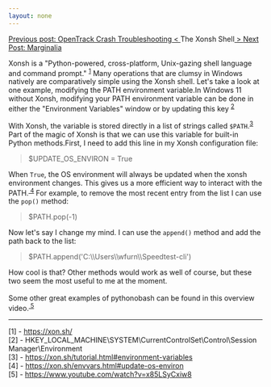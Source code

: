 ```yaml
---
layout: none
---
```


<p class="pemp"><a class="prev" href="/articles/otcd/"><span class="hide">Previous post: OpenTrack Crash Troubleshooting</span>
        < </a>The Xonsh Shell<a class="next" href="/articles/marg/"> > <span class="hide">Next Post: Marginalia</span> </a>
    </p>
    
<p class="pbody">
      Xonsh is a "Python-powered, cross-platform, Unix-gazing shell language and command prompt."
<sup><a class="note" href="/articles/xpev#fn1"> 1</a></sup>
      Many operations that are clumsy in Windows natively are comparatively simple using the Xonsh shell. Let's take a
      look at one example, modifying the PATH environment variable.In Windows 11 without Xonsh, modifying your PATH
      environment variable can be done in either the "Environment
      Variables" window or by updating this key 
<sup><a class="note" href="/articles/xpev#fn2"> 2</a></sup></p>
<p class="pbody">
      With Xonsh, the variable is stored directly in a list of strings called <code>$PATH</code>.<sup><a class="note" href="/articles/xpev#fn3">3</a></sup> Part of the magic of Xonsh is that we can use this variable for built-in Python methods.First, I need to add this line in my Xonsh configuration file:</p><blockquote>$UPDATE_OS_ENVIRON = True</blockquote>
<p class="pbody">
      When <code>True</code>, the OS environment will always be updated when the xonsh environment changes. This
      gives us a more efficient way to interact with the PATH.<sup><a class="note" href="/articles/xpev#fn4"> 4</a></sup>
      For example, to remove the most recent entry from the list I can use the <code>pop()</code> method:</p>
<blockquote>$PATH.pop(-1)</blockquote>
<p class="pbody"> Now let's say I change my mind. I can use the <code>append()</code> method and add the path back to the list:</p>
    
<blockquote>$PATH.append('C:\\Users\\wfurn\\Speedtest-cli')</blockquote>

<p class="pbody">
      How cool is that? Other methods would work as well of course, but these two seem the most useful to me at the
      moment. <br><br>Some other great examples of pythonobash can be found in this overview video.<sup><a class="note"
          href="/articles/xpev#fn5"> 5</a></sup></p>
<hr>
<p class="prefs" id="fn">
  [1] - <a id="fn1" target="_blank" href="https://xon.sh/">https://xon.sh/</a><br>
  [2] - HKEY_LOCAL_MACHINE\SYSTEM\CurrentControlSet\Control\Session
  Manager\Environment<br>
  [3] - <a id="fn3" target="_blank" 
    href="https://xon.sh/tutorial.html#environment-variables">https://xon.sh/tutorial.html#environment-variables</a><br>
  [4] - <a id="fn4" target="_blank"
    href="https://xon.sh/envvars.html#update-os-environ">https://xon.sh/envvars.html#update-os-environ</a><br>
  [5] - <a id="fn5" target="_blank" 
    href="https://www.youtube.com/watch?v=x85LSyCxiw8">https://www.youtube.com/watch?v=x85LSyCxiw8</a><br>
</p>


